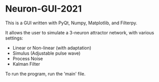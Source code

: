 # Neuron-GUI-2021

This is a GUI written with PyQt, Numpy, Matplotlib, and Filterpy.

It allows the user to simulate a 3-neuron attractor network, with various settings:
- Linear or Non-linear (with adaptation)
- Simulus (Adjustable pulse wave)
- Process Noise
- Kalman Filter

To run the program, run the 'main' file.
